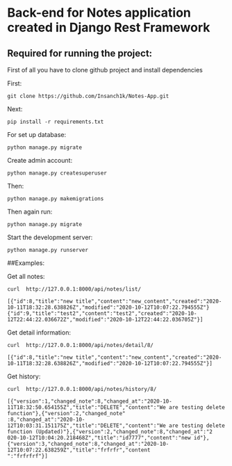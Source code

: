 # Back-end for Notes application created in Django Rest Framework
##  Required for running the project:
First of all you have to clone github project and install dependencies

First: 

 ```git clone https://github.com/Insanch1k/Notes-App.git```
 
 
Next:
 
 ```pip install -r requirements.txt```
 
 For set up database:
 
 ```python manage.py migrate```
 
 Create admin account:
 
 ```python manage.py createsuperuser```
 
 Then:
 
 ```python manage.py makemigrations ```
 
 Then again run:
 
 ```python manage.py migrate```
 
 Start the development server:
 
 ```python manage.py runserver```
 
##Examples:

 Get all notes:
 
 ```
 curl  http://127.0.0.1:8000/api/notes/list/
```
 
 
 ```
[{"id":8,"title":"new title","content":"new_content","created":"2020-10-11T18:32:28.638826Z","modified":"2020-10-12T10:07:22.794555Z"}
{"id":9,"title":"test2","content":"test2","created":"2020-10-12T22:44:22.036672Z","modified":"2020-10-12T22:44:22.036705Z"}]
```
 
 Get detail information:
 
 ```
 curl  http://127.0.0.1:8000/api/notes/detail/8/
```
 
 
 ```
 [{"id":8,"title":"new title","content":"new_content","created":"2020-10-11T18:32:28.638826Z","modified":"2020-10-12T10:07:22.794555Z"}]
```
 
 Get history:
 
 ```
 curl  http://127.0.0.1:8000/api/notes/history/8/
```


```
[{"version":1,"changed_note":8,"changed_at":"2020-10-11T18:32:50.654155Z","title":"DELETE","content":"We are testing delete  function"},{"version":2,"changed_note"
:8,"changed_at":"2020-10-12T10:03:31.151175Z","title":"DELETE","content":"We are testing delete  function (Updated)"},{"version":2,"changed_note":8,"changed_at":"2
020-10-12T10:04:20.218468Z","title":"id7777","content":"new id"},{"version":3,"changed_note":8,"changed_at":"2020-10-12T10:07:22.638259Z","title":"frfrfr","content
":"frfrfrf"}]
```
 
 
 
 
 
